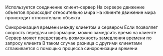 Используется соединение клиент-сервер
На сервере движение объектов происходит относительно мира
На клиенте движение мира происходит относительно объекта

Синхронизация времени между клиентом и сервером
Если позволяет скорость передачи информации, можно замедлить время на клиенте
Сервер может предоставить возможность замедления времени по запросу клиента
В таком случае разница с другими клиентами сглаживается с помощью процесса синхронизации времени

